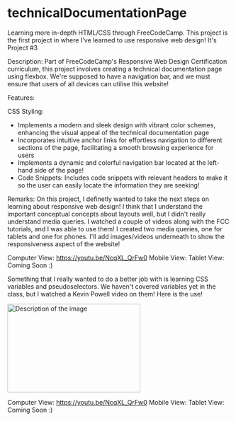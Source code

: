 # technicalDocumentationPage
Learning more in-depth HTML/CSS through FreeCodeCamp. This project is the first project in where I've learned to use responsive web design! It's Project #3

Description: Part of FreeCodeCamp's Responsive Web Design Certification curriculum, this project involves creating a technical documentation page using flexbox. We're supposed to have a navigation bar, and we must ensure that users of all devices can utilise this website!

Features:

CSS Styling:
- Implements a modern and sleek design with vibrant color schemes, enhancing the visual appeal of the technical documentation page
- Incorporates intuitive anchor links for effortless navigation to different sections of the page, facilitating a smooth browsing experience for users
- Implements a dynamic and colorful navigation bar located at the left-hand side of the page!
- Code Snippets: Includes code snippets with relevant headers to make it so the user can easily locate the information they are seeking!
  
Remarks: On this project, I definetly wanted to take the next steps on learning about responsive web design! I think that I understand the important conceptual concepts about layouts well, but I didn't really understand media queries. I watched a couple of videos along with the FCC tutorials, and I was able to use them!
I created two media queries, one for tablets and one for phones. I'll add images/videos underneath to show the responsiveness aspect of the website!

Computer View: https://youtu.be/NcqXL_QrFw0
Mobile View: 
Tablet View: Coming Soon :)

Something that I really wanted to do a better job with is learning CSS variables and pseudoselectors. We haven't covered variables yet in the class, but I watched a Kevin Powell video on them! Here is the use!

<img src="https://github.com/AravArora05/technicalDocumentationProject/assets/81041030/1da09305-640b-4266-a816-d205d23e1dc3" alt="Description of the image" width="300" height="200" style="display: block;">

Computer View: https://youtu.be/NcqXL_QrFw0
Mobile View: 
Tablet View: Coming Soon :)

